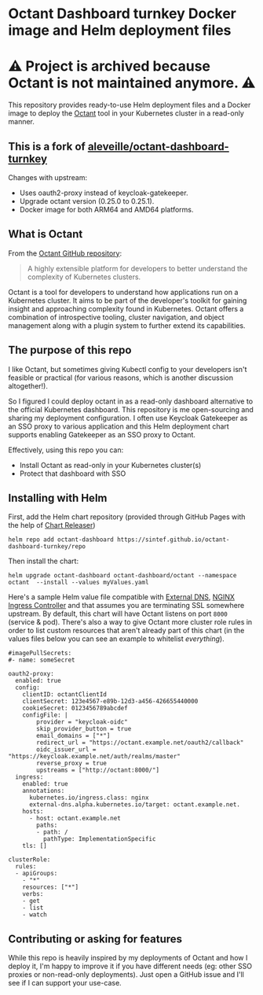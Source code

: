 # Octant Dashboard turnkey Docker image and Helm deployment files

# ⚠️ Project is archived because Octant is not maintained anymore. ⚠️

This repository provides ready-to-use Helm deployment files and a Docker image
to deploy the [Octant](https://octant.dev/) tool in your Kubernetes cluster in
a read-only manner.

## This is a fork of [aleveille/octant-dashboard-turnkey](https://github.com/aleveille/octant-dashboard-turnkey)

Changes with upstream:

 - Uses oauth2-proxy instead of keycloak-gatekeeper.
 - Upgrade octant version (0.25.0 to 0.25.1).
 - Docker image for both ARM64 and AMD64 platforms.

## What is Octant

From the [Octant GitHub repository](https://github.com/vmware-tanzu/octant):

> A highly extensible platform for developers to better understand the complexity of Kubernetes clusters.

Octant is a tool for developers to understand how applications run on a Kubernetes cluster. It aims to be part of the developer's toolkit for gaining insight and approaching complexity found in Kubernetes. Octant offers a combination of introspective tooling, cluster navigation, and object management along with a plugin system to further extend its capabilities.

## The purpose of this repo

I like Octant, but sometimes giving Kubectl config to your developers isn't
feasible or practical (for various reasons, which is another discussion
altogether!).

So I figured I could deploy octant in as a read-only dashboard alternative to
the official Kubernetes dashboard. This repository is me open-sourcing and
sharing my deployment configuration. I often use Keycloak Gatekeeper as an SSO
proxy to various application and this Helm deployment chart supports enabling
Gatekeeper as an SSO proxy to Octant.

Effectively, using this repo you can:
* Install Octant as read-only in your Kubernetes cluster(s)
* Protect that dashboard with SSO

## Installing with Helm

First, add the Helm chart repository (provided through GitHub Pages with the help of [Chart Releaser](https://github.com/helm/chart-releaser))

```
helm repo add octant-dashboard https://sintef.github.io/octant-dashboard-turnkey/repo
```

Then install the chart:

```
helm upgrade octant-dashboard octant-dashboard/octant --namespace octant  --install --values myValues.yaml
```

Here's a sample Helm value file compatible with [External DNS](https://github.com/kubernetes-sigs/external-dns), [NGINX Ingress Controller](https://kubernetes.github.io/ingress-nginx/)
and that assumes you are terminating SSL somewhere upstream. By default, this chart will have Octant listens on port `8000` (service & pod). There's also a way to give Octant more cluster role rules in order to list custom resources that aren't
already part of this chart (in the values files below you can see an example to whitelist *everything*).

```
#imagePullSecrets:
#- name: someSecret

oauth2-proxy:
  enabled: true
  config:
    clientID: octantClientId
    clientSecret: 123e4567-e89b-12d3-a456-426655440000
    cookieSecret: 0123456789abcdef
    configFile: |
        provider = "keycloak-oidc"
        skip_provider_button = true
        email_domains = ["*"]
        redirect_url = "https://octant.example.net/oauth2/callback"
        oidc_issuer_url = "https://keycloak.example.net/auth/realms/master"
        reverse_proxy = true
        upstreams = ["http://octant:8000/"]
  ingress:
    enabled: true
    annotations:
      kubernetes.io/ingress.class: nginx
      external-dns.alpha.kubernetes.io/target: octant.example.net.
    hosts:
      - host: octant.example.net
        paths:
        - path: /
          pathType: ImplementationSpecific
    tls: []

clusterRole:
  rules:
  - apiGroups:
    - "*"
    resources: ["*"]
    verbs:
    - get
    - list
    - watch
```


## Contributing or asking for features

While this repo is heavily inspired by my deployments of Octant and how I deploy
it, I'm happy to improve it if you have different needs (eg: other SSO proxies
or non-read-only deployments). Just open a GitHub issue and I'll see if I can
support your use-case.
